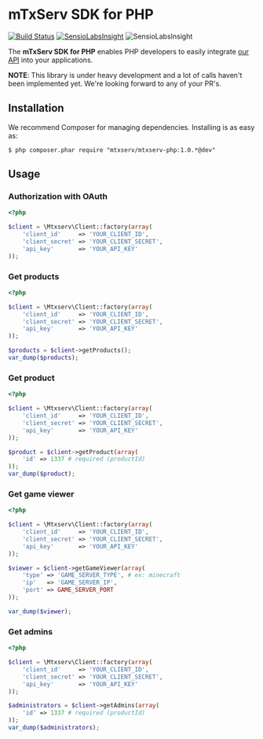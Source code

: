 # mTxServ SDK for PHP

[![Build Status](https://travis-ci.org/mTxServ/mtxserv-php.svg)](https://travis-ci.org/mTxServ/mtxserv-php)
[![SensioLabsInsight](https://insight.sensiolabs.com/projects/c34a7b35-4acc-4d1b-940f-7f16c59bc713/mini.png)](https://insight.sensiolabs.com/projects/c34a7b35-4acc-4d1b-940f-7f16c59bc713)
![SensioLabsInsight](https://img.shields.io/sensiolabs/i/c34a7b35-4acc-4d1b-940f-7f16c59bc713.svg)



The **mTxServ SDK for PHP** enables PHP developers to easily integrate [our API][mtxapi] into your applications.

**NOTE**: This library is under heavy development and a lot of calls haven't been implemented yet. We're looking forward to any of your PR's.

## Installation
We recommend Composer for managing dependencies. Installing is as easy as:

    $ php composer.phar require "mtxserv/mtxserv-php:1.0.*@dev"

## Usage

### Authorization with OAuth

```php
<?php

$client = \Mtxserv\Client::factory(array(
    'client_id'     => 'YOUR_CLIENT_ID',
    'client_secret' => 'YOUR_CLIENT_SECRET',
    'api_key'       => 'YOUR_API_KEY'
));
```

### Get products

```php
<?php

$client = \Mtxserv\Client::factory(array(
    'client_id'     => 'YOUR_CLIENT_ID',
    'client_secret' => 'YOUR_CLIENT_SECRET',
    'api_key'       => 'YOUR_API_KEY'
));

$products = $client->getProducts(); 
var_dump($products);
```

### Get product

```php
<?php

$client = \Mtxserv\Client::factory(array(
    'client_id'     => 'YOUR_CLIENT_ID',
    'client_secret' => 'YOUR_CLIENT_SECRET',
    'api_key'       => 'YOUR_API_KEY'
));

$product = $client->getProduct(array(
    'id' => 1337 # required (productId)
)); 
var_dump($product);
```

### Get game viewer

```php
<?php

$client = \Mtxserv\Client::factory(array(
    'client_id'     => 'YOUR_CLIENT_ID',
    'client_secret' => 'YOUR_CLIENT_SECRET',
    'api_key'       => 'YOUR_API_KEY'
));

$viewer = $client->getGameViewer(array(
    'type' => 'GAME_SERVER_TYPE', # ex: minecraft
    'ip'   => 'GAME_SERVER_IP',
    'port' => GAME_SERVER_PORT
)); 

var_dump($viewer);
```

### Get admins

```php
<?php

$client = \Mtxserv\Client::factory(array(
    'client_id'     => 'YOUR_CLIENT_ID',
    'client_secret' => 'YOUR_CLIENT_SECRET',
    'api_key'       => 'YOUR_API_KEY'
));

$administrators = $client->getAdmins(array(
    'id' => 1337 # required (productId)
)); 
var_dump($administrators);
```

<!--- END API -->

[mtxapi]: https://www.mtxserv.fr/mtxserv-api

